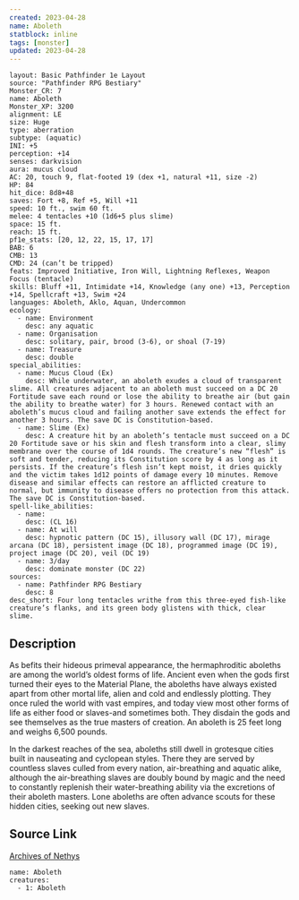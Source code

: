 ```yaml
---
created: 2023-04-28
name: Aboleth
statblock: inline
tags: [monster]
updated: 2023-04-28
---
```

```statblock
layout: Basic Pathfinder 1e Layout
source: "Pathfinder RPG Bestiary"
Monster_CR: 7
name: Aboleth
Monster_XP: 3200
alignment: LE
size: Huge
type: aberration
subtype: (aquatic)
INI: +5
perception: +14
senses: darkvision
aura: mucus cloud
AC: 20, touch 9, flat-footed 19 (dex +1, natural +11, size -2)
HP: 84
hit_dice: 8d8+48
saves: Fort +8, Ref +5, Will +11
speed: 10 ft., swim 60 ft.
melee: 4 tentacles +10 (1d6+5 plus slime)
space: 15 ft.
reach: 15 ft.
pf1e_stats: [20, 12, 22, 15, 17, 17]
BAB: 6
CMB: 13
CMD: 24 (can’t be tripped)
feats: Improved Initiative, Iron Will, Lightning Reflexes, Weapon Focus (tentacle)
skills: Bluff +11, Intimidate +14, Knowledge (any one) +13, Perception +14, Spellcraft +13, Swim +24
languages: Aboleth, Aklo, Aquan, Undercommon
ecology:
  - name: Environment
    desc: any aquatic
  - name: Organisation
    desc: solitary, pair, brood (3-6), or shoal (7-19)
  - name: Treasure
    desc: double
special_abilities:
  - name: Mucus Cloud (Ex)
    desc: While underwater, an aboleth exudes a cloud of transparent slime. All creatures adjacent to an aboleth must succeed on a DC 20 Fortitude save each round or lose the ability to breathe air (but gain the ability to breathe water) for 3 hours. Renewed contact with an aboleth’s mucus cloud and failing another save extends the effect for another 3 hours. The save DC is Constitution-based.
  - name: Slime (Ex)
    desc: A creature hit by an aboleth’s tentacle must succeed on a DC 20 Fortitude save or his skin and flesh transform into a clear, slimy membrane over the course of 1d4 rounds. The creature’s new “flesh” is soft and tender, reducing its Constitution score by 4 as long as it persists. If the creature’s flesh isn’t kept moist, it dries quickly and the victim takes 1d12 points of damage every 10 minutes. Remove disease and similar effects can restore an afflicted creature to normal, but immunity to disease offers no protection from this attack. The save DC is Constitution-based.
spell-like_abilities:
  - name:
    desc: (CL 16)
  - name: At will
    desc: hypnotic pattern (DC 15), illusory wall (DC 17), mirage arcana (DC 18), persistent image (DC 18), programmed image (DC 19), project image (DC 20), veil (DC 19)
  - name: 3/day
    desc: dominate monster (DC 22)
sources:
  - name: Pathfinder RPG Bestiary
    desc: 8
desc_short: Four long tentacles writhe from this three-eyed fish-like creature’s flanks, and its green body glistens with thick, clear slime.
```
## Description
As befits their hideous primeval appearance, the hermaphroditic aboleths are among the world’s oldest forms of life. Ancient even when the gods first turned their eyes to the Material Plane, the aboleths have always existed apart from other mortal life, alien and cold and endlessly plotting. They once ruled the world with vast empires, and today view most other forms of life as either food or slaves-and sometimes both. They disdain the gods and see themselves as the true masters of creation. An aboleth is 25 feet long and weighs 6,500 pounds.

In the darkest reaches of the sea, aboleths still dwell in grotesque cities built in nauseating and cyclopean styles. There they are served by countless slaves culled from every nation, air-breathing and aquatic alike, although the air-breathing slaves are doubly bound by magic and the need to constantly replenish their water-breathing ability via the excretions of their aboleth masters. Lone aboleths are often advance scouts for these hidden cities, seeking out new slaves.
## Source Link
[Archives of Nethys](https://aonprd.com/MonsterDisplay.aspx?ItemName=Aboleth)
```encounter-table
name: Aboleth
creatures:
  - 1: Aboleth
```
